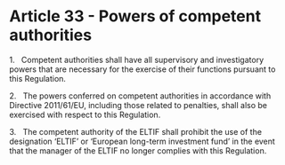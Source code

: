 # Article 33 - Powers of competent authorities


1.   Competent authorities shall have all supervisory and investigatory powers that are necessary for the exercise of their functions pursuant to this Regulation.

2.   The powers conferred on competent authorities in accordance with Directive 2011/61/EU, including those related to penalties, shall also be exercised with respect to this Regulation.

3.   The competent authority of the ELTIF shall prohibit the use of the designation ‘ELTIF’ or ‘European long-term investment fund’ in the event that the manager of the ELTIF no longer complies with this Regulation.
